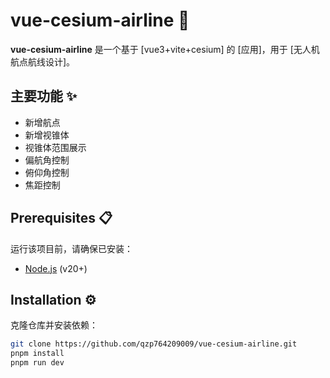 # vue-cesium-airline 🚀
  
**vue-cesium-airline** 是一个基于 [vue3+vite+cesium] 的 [应用]，用于 [无人机航点航线设计]。

## 主要功能 ✨
- 新增航点
- 新增视锥体
- 视锥体范围展示
- 偏航角控制
- 俯仰角控制
- 焦距控制

## Prerequisites 📋
运行该项目前，请确保已安装：
- [Node.js](https://nodejs.org/) (v20+)

## Installation ⚙️
克隆仓库并安装依赖：
```bash
git clone https://github.com/qzp764209009/vue-cesium-airline.git
pnpm install 
pnpm run dev
